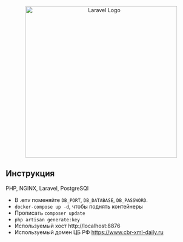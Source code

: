 <p align="center"><a href="https://laravel.com" target="_blank"><img src="https://raw.githubusercontent.com/laravel/art/master/logo-lockup/5%20SVG/2%20CMYK/1%20Full%20Color/laravel-logolockup-cmyk-red.svg" width="400" alt="Laravel Logo"></a></p>


## Инструкция
PHP, NGINX, Laravel, PostgreSQl
 - В .env поменяйте `DB_PORT`, `DB_DATABASE`, `DB_PASSWORD`.
 - `docker-compose up -d`, чтобы поднять контейнеры
 - Прописать `composer update`
 - `php artisan generate:key`
 - Используемый хост http://localhost:8876
 - Используемый домен ЦБ РФ https://www.cbr-xml-daily.ru

